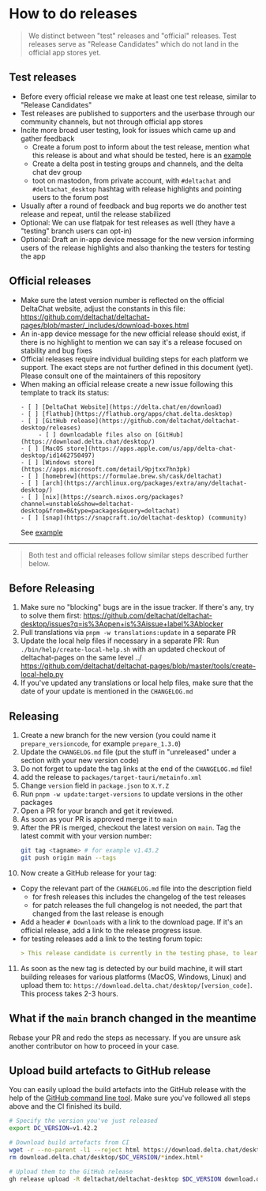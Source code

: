 # How to do releases

> We distinct between "test" releases and "official" releases. Test releases
> serve as "Release Candidates" which do not land in the official app stores
> yet.

## Test releases

- Before every official release we make at least one test release, similar to
  "Release Candidates"
- Test releases are published to supporters and the userbase through our
  community channels, but not through official app stores
- Incite more broad user testing, look for issues which came up and gather feedback
  - Create a forum post to inform about the test release, mention what this
    release is about and what should be tested, here is an
    [example](https://support.delta.chat/t/help-testing-the-upcoming-1-41-x-release/2793)
  - Create a delta post in testing groups and channels, and the delta chat dev group
  - toot on mastodon, from private account,
    with `#deltachat` and `#deltachat_desktop` hashtag with release highlights
    and pointing users to the forum post
- Usually after a round of feedback and bug reports we do another test release
  and repeat, until the release stabilized
- Optional: We can use flatpak for test releases as well (they have a
  "testing" branch users can opt-in)
- Optional: Draft an in-app device message for the new version informing users
  of the release highlights and also thanking the testers for testing the app

## Official releases

- Make sure the latest version number is reflected on the official DeltaChat
  website, adjust the constants in this file:
  <https://github.com/deltachat/deltachat-pages/blob/master/_includes/download-boxes.html>
- An in-app device message for the new official release should exist, if there
  is no highlight to mention we can say it's a release focused on stability and
  bug fixes
- Official releases require individual building steps for each platform we
  support. The exact steps are not further defined in this document (yet).
  Please consult one of the maintainers of this repository
- When making an official release create a new issue following this template to
  track its status:
  ```
  - [ ] [DeltaChat Website](https://delta.chat/en/download)
  - [ ] [flathub](https://flathub.org/apps/chat.delta.desktop)
  - [ ] [GitHub release](https://github.com/deltachat/deltachat-desktop/releases)
       - [ ] downloadable files also on [GitHub](https://download.delta.chat/desktop/)
  - [ ] [MacOS store](https://apps.apple.com/us/app/delta-chat-desktop/id1462750497)
  - [ ] [Windows store](https://apps.microsoft.com/detail/9pjtxx7hn3pk)
  - [ ] [homebrew](https://formulae.brew.sh/cask/deltachat)
  - [ ] [arch](https://archlinux.org/packages/extra/any/deltachat-desktop/)
  - [ ] [nix](https://search.nixos.org/packages?channel=unstable&show=deltachat-desktop&from=0&type=packages&query=deltachat)
  - [ ] [snap](https://snapcraft.io/deltachat-desktop) (community)
  ```
  See [example](https://github.com/deltachat/deltachat-desktop/issues/3582)

---

> Both test and official releases follow similar steps described further below.

## Before Releasing

1. Make sure no "blocking" bugs are in the issue tracker. If there's any, try
   to solve them first:
   <https://github.com/deltachat/deltachat-desktop/issues?q=is%3Aopen+is%3Aissue+label%3Ablocker>
2. Pull translations via `pnpm -w translations:update` in a separate PR
3. Update the local help files if necessary in a separate PR:
   Run `./bin/help/create-local-help.sh` with an updated checkout of deltachat-pages on the same level ../
   <https://github.com/deltachat/deltachat-pages/blob/master/tools/create-local-help.py>
4. If you've updated any translations or local help files, make sure that the
   date of your update is mentioned in the `CHANGELOG.md`

## Releasing

1. Create a new branch for the new version (you could name it
   `prepare_versioncode`, for example `prepare_1.3.0`)
2. Update the `CHANGELOG.md` file (put the stuff in "unreleased" under a
   section with your new version code)
3. Do not forget to update the tag links at the end of the `CHANGELOG.md` file!
4. add the release to `packages/target-tauri/metainfo.xml`
5. Change `version` field in `package.json` to `X.Y.Z`
6. Run `pnpm -w update:target-versions` to update versions in the other packages
7. Open a PR for your branch and get it reviewed.
8. As soon as your PR is approved merge it to `main`
9. After the PR is merged, checkout the latest version on `main`. Tag the latest commit
   with your version number:
   ```bash
   git tag <tagname> # for example v1.43.2
   git push origin main --tags
   ```
10. Now create a GitHub release for your tag:
   - Copy the relevant part of the `CHANGELOG.md` file into the description field
     - for fresh releases this includes the changelog of the test releases
     - for patch releases the full changelog is not needed, the part that changed from the last release is enough
   - Add a header `# Downloads` with a link to the download page.
     If it's an official release, add a link to the release progress issue.
   - for testing releases add a link to the testing forum topic:
     ```md
     > This release candidate is currently in the testing phase, to learn more read https://support.delta.chat/t/<rest of link>
     ```
11. As soon as the new tag is detected by our build machine, it will start
    building releases for various platforms (MacOS, Windows, Linux) and upload
    them to: `https://download.delta.chat/desktop/[version_code]`. This process
    takes 2-3 hours.

## What if the `main` branch changed in the meantime

Rebase your PR and redo the steps as necessary. If you are unsure ask another
contributor on how to proceed in your case.

## Upload build artefacts to GitHub release

You can easily upload the build artefacts into the GitHub release with the help
of the [GitHub command line tool](https://cli.github.com/). Make sure you've
followed all steps above and the CI finished its build.

```bash
# Specify the version you've just released
export DC_VERSION=v1.42.2

# Download build artefacts from CI
wget -r --no-parent -l1 --reject html https://download.delta.chat/desktop/$DC_VERSION
rm download.delta.chat/desktop/$DC_VERSION/*index.html*

# Upload them to the GitHub release
gh release upload -R deltachat/deltachat-desktop $DC_VERSION download.delta.chat/desktop/$DC_VERSION/*
```
